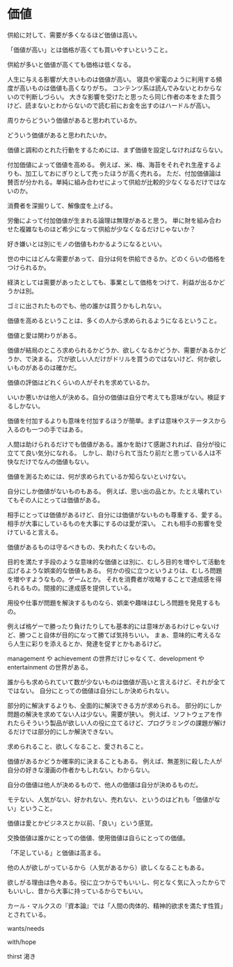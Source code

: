 # 価値

供給に対して、需要が多くなるほど価値は高い。

「価値が高い」とは価格が高くても買いやすいということ。

供給が多いと価値が高くても価格は低くなる。

人生に与える影響が大きいものは価値が高い。
寝具や家電のように利用する頻度が高いものは価値も高くなりがち。
コンテンツ系は読んでみないとわからないので判断しづらい。
大きな影響を受けたと思ったら同じ作者の本をまた買うけど、読まないとわからないので読む前にお金を出すのはハードルが高い。

周りからどういう価値があると思われているか。

どういう価値があると思われたいか。

価値と調和のとれた行動をするためには、まず価値を設定しなければならない。

付加価値によって価値を高める。
例えば、米、梅、海苔をそれぞれ生産するよりも、加工しておにぎりとして売ったほうが高く売れる。
ただ、付加価値論は賛否が分かれる。単純に組み合わせによって供給が比較的少なくなるだけではないのか。

消費者を深掘りして、解像度を上げる。

労働によって付加価値が生まれる論理は無理があると思う。
単に財を組み合わせた複雑なものほど希少になって供給が少なくなるだけじゃないか？

好き嫌いとは別にモノの価値もわかるようになるといい。

世の中にはどんな需要があって、自分は何を供給できるか。どのくらいの価格をつけられるか。

経済としては需要があったとしても、事業として価格をつけて、利益が出るかどうかは別。

ゴミに出されたものでも、他の誰かは買うかもしれない。

価値を高めるということは、多くの人から求められるようになるということ。

価値と愛は関わりがある。

価値が結局のところ求められるかどうか、欲しくなるかどうか、需要があるかどうか、で決まる。
穴が欲しい人だけがドリルを買うのではないけど、何か欲しいものがあるのは確かだ。

価値の評価はどれくらいの人がそれを求めているか。

いいか悪いかは他人が決める。自分の価値は自分で考えても意味がない。検証するしかない。

価値を付加するよりも意味を付加するほうが簡単。まずは意味やステータスから入るのも一つの手ではある。

人間は助けられるだけでも価値がある。誰かを助けて感謝されれば、自分が役に立てて良い気分になれる。
しかし、助けられて当たり前だと思っている人は不快なだけでなんの価値もない。

価値を測るためには、何が求められているか知らないといけない。

自分にしか価値がないものもある。
例えば、思い出の品とか。たとえ壊れていてもその人にとっては価値がある。

相手にとっては価値があるけど、自分には価値がないものも尊重する、愛する。
相手が大事にしているものを大事にするのは愛が深い。
これも相手の影響を受けていると言える。

価値があるものは守るべきもの、失われたくないもの。

目的を満たす手段のような意味的な価値とは別に、むしろ目的を増やして活動を広げるような娯楽的な価値もある。
何かの役に立つというよりは、むしろ問題を増やすようなもの。ゲームとか。
それを消費者が攻略することで達成感を得られるもの。間接的に達成感を提供している。

用役や仕事が問題を解決するものなら、娯楽や趣味はむしろ問題を発見するもの。

例えば格ゲーで勝ったり負けたりしても基本的には意味があるわけじゃないけど、勝つこと自体が目的になって勝てば気持ちいい。
まぁ、意味的に考えるなら人生に彩りを添えるとか、発達を促すとかもあるけど。

management や achievement の世界だけじゃなくて、development や entertainment の世界がある。

誰からも求められていて数が少ないものは価値が高いと言えるけど、それが全てではない。
自分にとっての価値は自分にしか決められない。

部分的に解決するよりも、全面的に解決できる方が求められる。
部分的にしか問題の解決を求めてない人は少ない。需要が狭い。
例えば、ソフトウェアを作れたらそういう製品が欲しい人の役に立てるけど、プログラミングの課題が解けるだけでは部分的にしか解決できない。

求められること、欲しくなること、愛されること。

価値があるかどうか確率的に決まることもある。
例えば、無差別に殺した人が自分の好きな漫画の作者かもしれない。わからない。

自分の価値は他人が決めるもので、他人の価値は自分が決めるものだ。

モテない、人気がない、好かれない、売れない、というのはどれも「価値がない」ということ。

価値は愛とかビジネスとか以前、「良い」という感覚。

交換価値は誰かにとっての価値、使用価値は自らにとっての価値。

「不足している」と価値は高まる。

他の人が欲しがっているから（人気があるから）欲しくなることもある。

欲しがる理由は色々ある。役に立つからでもいいし、何となく気に入ったからでもいいし、昔から大事に持っているからでもいい。

カール・マルクスの『資本論』では「人間の肉体的、精神的欲求を満たす性質」とされている。

wants/needs

with/hope

thirst 渇き
